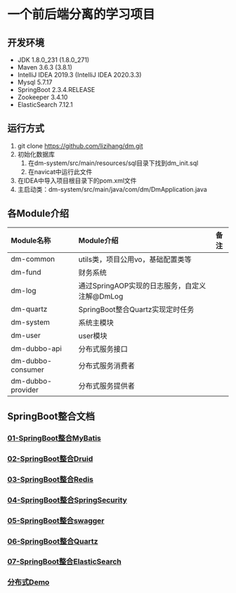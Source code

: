 # 一个前后端分离的学习项目

## 开发环境

- JDK 1.8.0_231 (1.8.0_271)   
- Maven 3.6.3 (3.8.1)   
- IntelliJ IDEA 2019.3 (IntelliJ IDEA 2020.3.3)
- Mysql 5.7.17
- SpringBoot 2.3.4.RELEASE
- Zookeeper 3.4.10
- ElasticSearch 7.12.1

## 运行方式

1. git clone https://github.com/lizihang/dm.git
2. 初始化数据库
   1. 在dm-system/src/main/resources/sql目录下找到dm_init.sql
   2. 在navicat中运行此文件
3. 在IDEA中导入项目根目录下的pom.xml文件
4. 主启动类：dm-system/src/main/java/com/dm/DmApplication.java

## 各Module介绍
|Module名称           |Module介绍|备注|  
|:-------------------|:--------- |---| 
|dm-common           |utils类，项目公用vo，基础配置类等    | |
|dm-fund             |财务系统                          | |
|dm-log              |通过SpringAOP实现的日志服务，自定义注解@DmLog        | |
|dm-quartz           |SpringBoot整合Quartz实现定时任务   | |
|dm-system           |系统主模块                        | |
|dm-user             |user模块                         | |
|dm-dubbo-api        |分布式服务接口                     | |
|dm-dubbo-consumer   |分布式服务消费者                   | |
|dm-dubbo-provider   |分布式服务提供者                   | |


## SpringBoot整合文档

### [01-SpringBoot整合MyBatis](/document/01-SpringBoot整合MyBatis.md)

### [02-SpringBoot整合Druid](/document/02-SpringBoot整合Druid.md)

### [03-SpringBoot整合Redis](/document/03-SpringBoot整合Redis.md)

### [04-SpringBoot整合SpringSecurity](/document/04-SpringBoot整合SpringSecurity.md)

### [05-SpringBoot整合swagger](/document/05-SpringBoot整合swagger.md)

### [06-SpringBoot整合Quartz](/document/06-SpringBoot整合Quartz.md)

### [07-SpringBoot整合ElasticSearch](/document/07-SpringBoot整合ElasticSearch.md)   

### [分布式Demo](/document/分布式Demo.md)